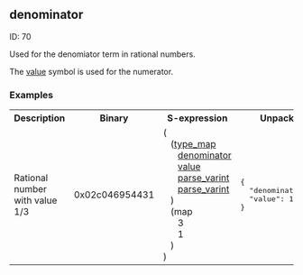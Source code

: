 ## denominator

ID: 70

Used for the denomiator term in rational numbers.

The [value](./value.md) symbol is used for the numerator.

### Examples

<table><tr><th>Description</th><th>Binary</th><th>S-expression</th><th>Unpacked</th></tr><tr><td>Rational number with value 1/3</td><td>0x02c046954431</td><td>(<br>&nbsp;&nbsp;&nbsp;(<a href="./type_map.md">type_map</a> <br>&nbsp;&nbsp;&nbsp;&nbsp;&nbsp;&nbsp;<a href="./denominator.md">denominator</a> <br>&nbsp;&nbsp;&nbsp;&nbsp;&nbsp;&nbsp;<a href="./value.md">value</a> <br>&nbsp;&nbsp;&nbsp;&nbsp;&nbsp;&nbsp;<a href="./parse_varint.md">parse_varint</a> <br>&nbsp;&nbsp;&nbsp;&nbsp;&nbsp;&nbsp;<a href="./parse_varint.md">parse_varint</a><br>&nbsp;&nbsp;&nbsp;) <br>&nbsp;&nbsp;&nbsp;(map <br>&nbsp;&nbsp;&nbsp;&nbsp;&nbsp;&nbsp;3 <br>&nbsp;&nbsp;&nbsp;&nbsp;&nbsp;&nbsp;1<br>&nbsp;&nbsp;&nbsp;)<br>)</td><td><pre>{
  "denominator": 3,
  "value": 1
}</pre></td></table>